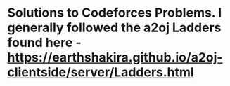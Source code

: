 # Solutions to Codeforces Problems. I generally followed the a2oj Ladders found here - https://earthshakira.github.io/a2oj-clientside/server/Ladders.html 

